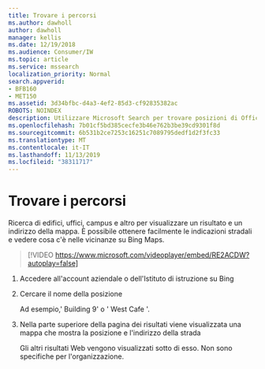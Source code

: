```yaml
---
title: Trovare i percorsi
ms.author: dawholl
author: dawholl
manager: kellis
ms.date: 12/19/2018
ms.audience: Consumer/IW
ms.topic: article
ms.service: mssearch
localization_priority: Normal
search.appverid:
- BFB160
- MET150
ms.assetid: 3d34bfbc-d4a3-4ef2-85d3-cf92835382ac
ROBOTS: NOINDEX
description: Utilizzare Microsoft Search per trovare posizioni di Office, Building e altre aree di lavoro, ottenere indicazioni stradali e altro ancora.
ms.openlocfilehash: 7b01cf5bd385cecfe3b46e762b3be39cd9301f8d
ms.sourcegitcommit: 6b531b2ce7253c16251c7089795dedf1d2f3fc33
ms.translationtype: MT
ms.contentlocale: it-IT
ms.lasthandoff: 11/13/2019
ms.locfileid: "38311717"
---
```

# <a name="find-locations"></a>Trovare i percorsi

Ricerca di edifici, uffici, campus e altro per visualizzare un risultato e un indirizzo della mappa. È possibile ottenere facilmente le indicazioni stradali e vedere cosa c'è nelle vicinanze su Bing Maps.

> [!VIDEO https://www.microsoft.com/videoplayer/embed/RE2ACDW?autoplay=false]
  
1. Accedere all'account aziendale o dell'Istituto di istruzione su Bing
    
2. Cercare il nome della posizione
    
    Ad esempio,' Building 9' o ' West Cafe '.
    
3. Nella parte superiore della pagina dei risultati viene visualizzata una mappa che mostra la posizione e l'indirizzo della strada
    
    Gli altri risultati Web vengono visualizzati sotto di esso. Non sono specifiche per l'organizzazione.

  

